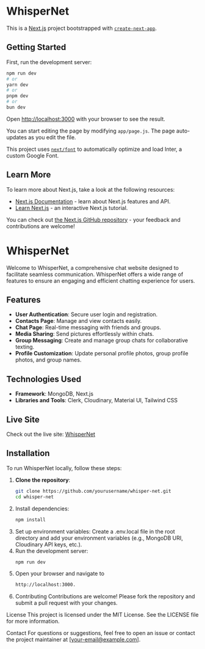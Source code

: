 
# WhisperNet

This is a [Next.js](https://nextjs.org/) project bootstrapped with [`create-next-app`](https://github.com/vercel/next.js/tree/canary/packages/create-next-app).

## Getting Started

First, run the development server:

```bash
npm run dev
# or
yarn dev
# or
pnpm dev
# or
bun dev
```

Open [http://localhost:3000](http://localhost:3000) with your browser to see the result.

You can start editing the page by modifying `app/page.js`. The page auto-updates as you edit the file.

This project uses [`next/font`](https://nextjs.org/docs/basic-features/font-optimization) to automatically optimize and load Inter, a custom Google Font.

## Learn More

To learn more about Next.js, take a look at the following resources:

- [Next.js Documentation](https://nextjs.org/docs) - learn about Next.js features and API.
- [Learn Next.js](https://nextjs.org/learn) - an interactive Next.js tutorial.

You can check out [the Next.js GitHub repository](https://github.com/vercel/next.js/) - your feedback and contributions are welcome!

# WhisperNet

Welcome to WhisperNet, a comprehensive chat website designed to facilitate seamless communication. WhisperNet offers a wide range of features to ensure an engaging and efficient chatting experience for users.

## Features

- **User Authentication**: Secure user login and registration.
- **Contacts Page**: Manage and view contacts easily.
- **Chat Page**: Real-time messaging with friends and groups.
- **Media Sharing**: Send pictures effortlessly within chats.
- **Group Messaging**: Create and manage group chats for collaborative texting.
- **Profile Customization**: Update personal profile photos, group profile photos, and group names.

## Technologies Used

- **Framework**: MongoDB, Next.js
- **Libraries and Tools**: Clerk, Cloudinary, Material UI, Tailwind CSS

## Live Site

Check out the live site: [WhisperNet](https://whisper-net.vercel.app/)

## Installation

To run WhisperNet locally, follow these steps:

1. **Clone the repository**:
   ```bash
   git clone https://github.com/yourusername/whisper-net.git
   cd whisper-net
2. Install dependencies:
   ```bash
   npm install
4. Set up environment variables:
    Create a .env.local file in the root directory and add your environment variables (e.g., MongoDB URI, Cloudinary API keys, etc.).
5. Run the development server:
   ```bash
   npm run dev
7. Open your browser and navigate to
   ```bash
   http://localhost:3000.
9. Contributing
Contributions are welcome! Please fork the repository and submit a pull request with your changes.

License
This project is licensed under the MIT License. See the LICENSE file for more information.

Contact
For questions or suggestions, feel free to open an issue or contact the project maintainer at [your-email@example.com].
